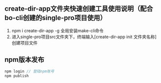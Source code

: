 ## create-dir-app文件夹快速创建工具使用说明（配合bo-cli创建的single-pro项目使用）

1. npm i create-dir-app -g 全局安装make-cli命令
2. 进入single-pro项目src文件夹下，终端输入[create-dir-app init 文件夹名称] 创建项目文件

## npm版本发布

```js
npm login // 登陆npm账号
npm publish

```
